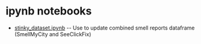 # ipynb notebooks
* [stinky_dataset.ipynb](https://github.com/ds5110/stinky/blob/master/stinky_dataset_jul29.ipynb) -- Use to update combined smell reports dataframe (SmellMyCity and SeeClickFix)
